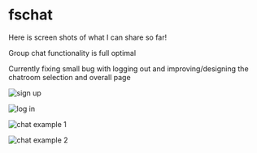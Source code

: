# fschat

Here is screen shots of what I can share so far!

Group chat functionality is full optimal

Currently fixing small bug with logging out and improving/designing the chatroom selection and overall page

![sign up](https://i.postimg.cc/L6M96vk4/Screen-Shot-2019-08-18-at-4-21-46-PM.png)

![log in](https://i.postimg.cc/02d86mZY/Screen-Shot-2019-08-18-at-4-21-54-PM.png)

![chat example 1](https://i.postimg.cc/6p1RMCS2/Screen-Shot-2019-08-21-at-9-40-06-PM.png)

![chat example 2](https://i.postimg.cc/MpXffvTW/Screen-Shot-2019-08-21-at-9-40-25-PM.png)



